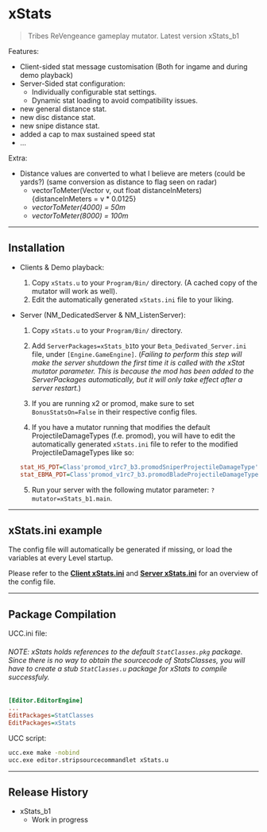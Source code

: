 # xStats
> Tribes ReVengeance gameplay mutator. Latest version xStats_b1


Features:
* Client-sided stat message customisation (Both for ingame and during demo playback)
* Server-Sided stat configuration:
  * Individually configurable stat settings.
  * Dynamic stat loading to avoid compatibility issues.
* new general distance stat.
* new disc distance stat.
* new snipe distance stat.
* added a cap to max sustained speed stat
* ...

Extra:
* Distance values are converted to what I believe are meters (could be yards?) (same conversion as distance to flag seen on radar)
  * vectorToMeter(Vector v, out float distanceInMeters) {distanceInMeters = v * 0.0125}
  * *vectorToMeter(4000) = 50m*
  * *vectorToMeter(8000) = 100m*

***
## Installation

* Clients & Demo playback:

  1. Copy `xStats.u` to your `Program/Bin/` directory. (A cached copy of the mutator will work as well).
  2. Edit the automatically generated `xStats.ini` file to your liking.

* Server (NM_DedicatedServer & NM_ListenServer):

  1. Copy `xStats.u` to your `Program/Bin/` directory.
  2. Add `ServerPackages=xStats_b1`to your `Beta_Dedivated_Server.ini` file, under `[Engine.GameEngine]`.
  (_Failing to perform this step will make the server shutdown the first time it is called with the xStat mutator parameter. This is because the mod has been added to the ServerPackages automatically, but it will only take effect after a server restart._)
   3. If you are running x2 or promod, make sure to set `BonusStatsOn=False` in their respective config files. 
  
   4. If you have a mutator running that modifies the default ProjectileDamageTypes (f.e. promod), you will have to edit the automatically generated `xStats.ini` file to refer to the modified ProjectileDamageTypes like so: 
  ```ini
  stat_HS_PDT=Class'promod_v1rc7_b3.promodSniperProjectileDamageType'
  stat_EBMA_PDT=Class'promod_v1rc7_b3.promodBladeProjectileDamageType'
  ```
   5. Run your server with the following mutator parameter: `?mutator=xStats_b1.main`.
  

***
## xStats.ini example

The config file will automatically be generated if missing, or load the variables at every Level startup.

Please refer to the **[Client xStats.ini][Client_configfile]** and **[Server xStats.ini][Server_configfile]** for an overview of the config file.

***
## Package Compilation

UCC.ini file:
###### NOTE: xStats holds references to the default `StatClasses.pkg` package. Since there is no way to obtain the sourcecode of StatsClasses, you will have to create a stub `StatClasses.u` package for xStats to compile successfuly.</dd>
```ini
[Editor.EditorEngine]
...
EditPackages=StatClasses
EditPackages=xStats
```

UCC script:
```sh
ucc.exe make -nobind
ucc.exe editor.stripsourcecommandlet xStats.u
```

***
## Release History

* xStats_b1
    * Work in progress

<!-- Markdown link & img dfn's -->
[Server_configfile]: https://github.com/Uniload/xStats/blob/master/(Server)xStats.ini
[Client_configfile]: https://github.com/Uniload/xStats/blob/master/(Client)xStats.ini
